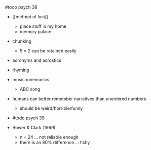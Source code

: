 #todo psych 38
- [[method of loci]]
	- place stuff in my home
	- memory palace
- chunking
	- 5 $\pm$ 2 can be retained easily
- acronyms and acrostics
- rhyming
- music mnemonics
	- ABC song

- humans can better remember narratives than unordered numbers
	- should be weird/horrible/funny

- #todo psych 39

- Bower & Clark (1969)
	- n = 24 ... not reliable enough
	- there is an 80% difference ... fishy